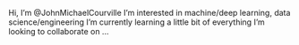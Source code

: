 Hi, I’m @JohnMichaelCourville
I’m interested in machine/deep learning, data science/engineering
I’m currently learning a little bit of everything
I’m looking to collaborate on ...

<!---
JohnMichaelCourville/JohnMichaelCourville is a ✨ special ✨ repository because its `README.md` (this file) appears on your GitHub profile.
You can click the Preview link to take a look at your changes.
--->
